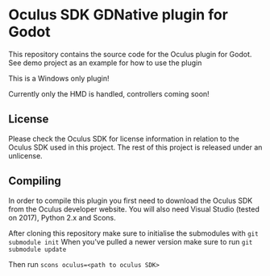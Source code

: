 # Oculus SDK GDNative plugin for Godot

This repository contains the source code for the Oculus plugin for Godot.
See demo project as an example for how to use the plugin

This is a Windows only plugin!

Currently only the HMD is handled, controllers coming soon!

License
-------
Please check the Oculus SDK for license information in relation to the Oculus SDK used in this project.
The rest of this project is released under an unlicense.

Compiling
---------
In order to compile this plugin you first need to download the Oculus SDK from the Oculus developer website.
You will also need Visual Studio (tested on 2017), Python 2.x and Scons.

After cloning this repository make sure to initialise the submodules with `git submodule init`
When you've pulled a newer version make sure to run `git submodule update`

Then run `scons oculus=<path to oculus SDK>`
